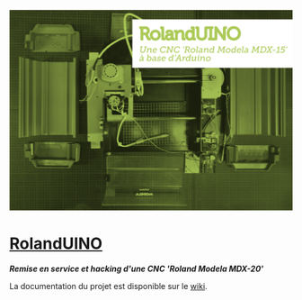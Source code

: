 ![RolandUINO](https://github.com/FabLabChene20/fablabchene20.github.io/blob/master/images/RolandUINO/rolanduino.png "Image RolandUINO")
# [RolandUINO](https://github.com/FabLabChene20/RolandUINO/wiki)
**_Remise en service et hacking d'une CNC 'Roland Modela MDX-20'_**

La documentation du projet est disponible sur le [wiki](https://github.com/FabLabChene20/RolandUINO/wiki).
